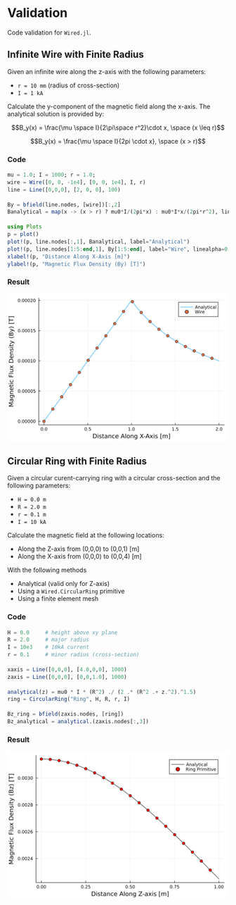 # Validation

Code validation for `Wired.jl`.

## Infinite Wire with Finite Radius

Given an infinite wire along the z-axis with the following parameters:
- ``r = 10 mm`` (radius of cross-section)
- ``I = 1 kA`` 

Calculate the y-component of the magnetic field along the x-axis.  The analytical solution is provided by:  
```math
B_y(x) = \frac{\mu \space I}{2\pi\space r^2}\cdot x, \space (x \leq r)
```
```math
B_y(x) = \frac{\mu \space I}{2pi \cdot x}, \space (x > r)
```

### Code
```julia
mu = 1.0; I = 1000; r = 1.0;
wire = Wire([0, 0, -1e4], [0, 0, 1e4], I, r)
line = Line([0,0,0], [2, 0, 0], 100)

By = bfield(line.nodes, [wire])[:,2]
Banalytical = map(x -> (x > r) ? mu0*I/(2pi*x) : mu0*I*x/(2pi*r^2), line.nodes[:,1])

using Plots 
p = plot()
plot!(p, line.nodes[:,1], Banalytical, label="Analytical")
plot!(p, line.nodes[1:5:end,1], By[1:5:end], label="Wire", linealpha=0, markershape=:circle)
xlabel!(p, "Distance Along X-Axis [m]")
ylabel!(p, "Magnetic Flux Density (By) [T]")
```

### Result

![Validation: Infinite Wire, Finite Radius](figs/validation-wire.svg)

## Circular Ring with Finite Radius

Given a circular curent-carrying ring with a circular cross-section and the following parameters:
- ``H = 0.0 m``
- ``R = 2.0 m``
- ``r = 0.1 m`` 
- ``I = 10 kA``

Calculate the magnetic field at the following locations:
- Along the Z-axis from (0,0,0) to (0,0,1) [m]
- Along the X-axis from (0,0,0) to (0,0,4) [m]

With the following methods
- Analytical (valid only for Z-axis)
- Using a `Wired.CircularRing` primitive 
- Using a finite element mesh

### Code

```julia
H = 0.0 	# height above xy plane
R = 2.0 	# major radius
I = 10e3 	# 10kA current
r = 0.1 	# minor radius (cross-section)

xaxis = Line([0,0,0], [4.0,0,0], 1000)
zaxis = Line([0,0,0], [0,0,1.0], 1000)  

analytical(z) = mu0 * I * (R^2) ./ (2 .* (R^2 .+ z.^2).^1.5)
ring = CircularRing("Ring", H, R, r, I) 

Bz_ring = bfield(zaxis.nodes, [ring])
Bz_analytical = analytical.(zaxis.nodes[:,3])
```

### Result

![Z-Axis Results](figs/validation-zaxis.svg)